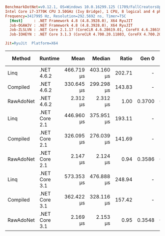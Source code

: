 ``` ini

BenchmarkDotNet=v0.12.1, OS=Windows 10.0.16299.125 (1709/FallCreatorsUpdate/Redstone3)
Intel Core i7-3770K CPU 3.50GHz (Ivy Bridge), 1 CPU, 8 logical and 4 physical cores
Frequency=3417995 Hz, Resolution=292.5692 ns, Timer=TSC
  [Host]     : .NET Framework 4.8 (4.8.3928.0), X64 RyuJIT
  Job-OGAWJV : .NET Framework 4.8 (4.8.3928.0), X64 RyuJIT
  Job-ZLSLVN : .NET Core 2.1.17 (CoreCLR 4.6.28619.01, CoreFX 4.6.28619.01), X64 RyuJIT
  Job-IOHEYN : .NET Core 3.1.3 (CoreCLR 4.700.20.11803, CoreFX 4.700.20.12001), X64 RyuJIT

Jit=RyuJit  Platform=X64  

```
|    Method |       Runtime |       Mean |     Median |  Ratio |  Gen 0 |  Gen 1 | Gen 2 | Allocated |
|---------- |-------------- |-----------:|-----------:|-------:|-------:|-------:|------:|----------:|
|      Linq |    .NET 4.6.2 | 466.719 μs | 403.160 μs | 202.71 |      - |      - |     - |     32 KB |
|  Compiled |    .NET 4.6.2 | 330.645 μs | 299.298 μs | 143.83 |      - |      - |     - |     24 KB |
| RawAdoNet |    .NET 4.6.2 |   2.312 μs |   2.312 μs |   1.00 | 0.3700 | 0.1831 |     - |   1.52 KB |
|      Linq | .NET Core 2.1 | 446.960 μs | 375.951 μs | 193.11 |      - |      - |     - |  27.56 KB |
|  Compiled | .NET Core 2.1 | 326.095 μs | 276.039 μs | 141.69 |      - |      - |     - |   21.2 KB |
| RawAdoNet | .NET Core 2.1 |   2.147 μs |   2.124 μs |   0.94 | 0.3586 | 0.1793 |     - |   1.48 KB |
|      Linq | .NET Core 3.1 | 573.353 μs | 476.888 μs | 248.94 |      - |      - |     - |   26.8 KB |
|  Compiled | .NET Core 3.1 | 362.422 μs | 328.116 μs | 157.42 |      - |      - |     - |  21.09 KB |
| RawAdoNet | .NET Core 3.1 |   2.169 μs |   2.153 μs |   0.95 | 0.3548 | 0.1755 |     - |   1.46 KB |
